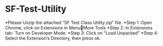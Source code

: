 # SF-Test-Utility

*Please Unzip the attached “SF Test Class Utility.zip” file.
*Step 1 :Open Chrome, click on Extensions in MenuMore Tools
*Step 2: In Extensions tab- Turn on Developer Mode. 
*Step 3: Click on “Load Unpacked”
*Step 4: Select the Extension’s Directory, then press ok.
